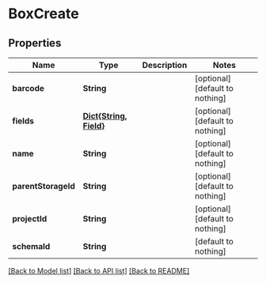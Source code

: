 # BoxCreate


## Properties
Name | Type | Description | Notes
------------ | ------------- | ------------- | -------------
**barcode** | **String** |  | [optional] [default to nothing]
**fields** | [**Dict{String, Field}**](Field.md) |  | [optional] [default to nothing]
**name** | **String** |  | [optional] [default to nothing]
**parentStorageId** | **String** |  | [optional] [default to nothing]
**projectId** | **String** |  | [optional] [default to nothing]
**schemaId** | **String** |  | [default to nothing]


[[Back to Model list]](../README.md#models) [[Back to API list]](../README.md#api-endpoints) [[Back to README]](../README.md)


